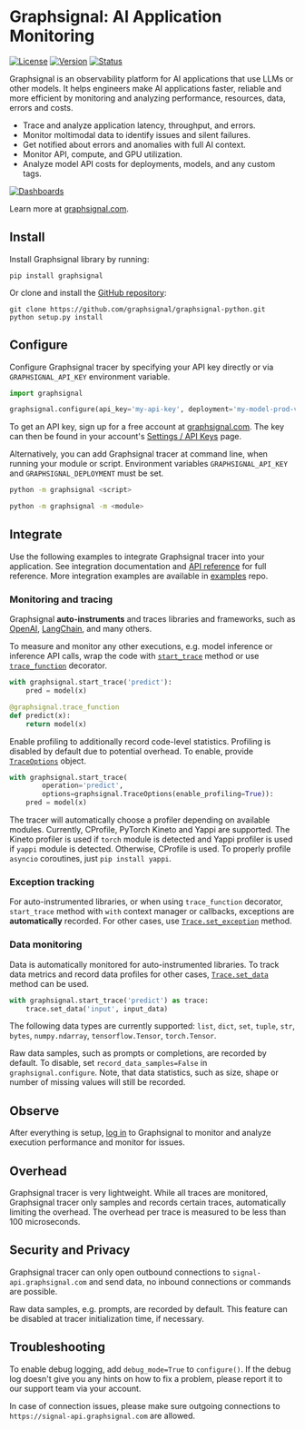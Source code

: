 # Graphsignal: AI Application Monitoring

[![License](http://img.shields.io/github/license/graphsignal/graphsignal-python)](https://github.com/graphsignal/graphsignal-python/blob/main/LICENSE)
[![Version](https://img.shields.io/github/v/tag/graphsignal/graphsignal-python?label=version)](https://github.com/graphsignal/graphsignal-python)
[![Status](https://img.shields.io/uptimerobot/status/m787882560-d6b932eb0068e8e4ade7f40c?label=SaaS%20status)](https://stats.uptimerobot.com/gMBNpCqqqJ)


Graphsignal is an observability platform for AI applications that use LLMs or other models. It helps engineers make AI applications faster, reliable and more efficient by monitoring and analyzing performance, resources, data, errors and costs.

* Trace and analyze application latency, throughput, and errors.
* Monitor moltimodal data to identify issues and silent failures.
* Get notified about errors and anomalies with full AI context.
* Monitor API, compute, and GPU utilization.
* Analyze model API costs for deployments, models, and any custom tags.

[![Dashboards](https://graphsignal.com/external/screencast-dashboards.gif)](https://graphsignal.com/)

Learn more at [graphsignal.com](https://graphsignal.com).


## Install

Install Graphsignal library by running:

```
pip install graphsignal
```

Or clone and install the [GitHub repository](https://github.com/graphsignal/graphsignal-python):

```
git clone https://github.com/graphsignal/graphsignal-python.git
python setup.py install
```


## Configure

Configure Graphsignal tracer by specifying your API key directly or via `GRAPHSIGNAL_API_KEY` environment variable.

```python
import graphsignal

graphsignal.configure(api_key='my-api-key', deployment='my-model-prod-v1') 
```

To get an API key, sign up for a free account at [graphsignal.com](https://graphsignal.com). The key can then be found in your account's [Settings / API Keys](https://app.graphsignal.com/settings/api-keys) page.

Alternatively, you can add Graphsignal tracer at command line, when running your module or script. Environment variables `GRAPHSIGNAL_API_KEY` and `GRAPHSIGNAL_DEPLOYMENT` must be set.

```bash
python -m graphsignal <script>
```

```bash
python -m graphsignal -m <module>
```


## Integrate

Use the following examples to integrate Graphsignal tracer into your application. See integration documentation and [API reference](https://graphsignal.com/docs/reference/python-api/) for full reference. More integration examples are available in [examples](https://github.com/graphsignal/examples) repo.


### Monitoring and tracing

Graphsignal **auto-instruments** and traces libraries and frameworks, such as [OpenAI](https://graphsignal.com/docs/integrations/openai/), [LangChain](https://graphsignal.com/docs/integrations/langchain/), and many others.

To measure and monitor any other executions, e.g. model inference or inference API calls, wrap the code with [`start_trace`](https://graphsignal.com/docs/reference/python-api/#graphsignalstart_trace) method or use [`trace_function`](https://graphsignal.com/docs/reference/python-api/#graphsignaltrace_function) decorator.

```python
with graphsignal.start_trace('predict'):
    pred = model(x)
```

```python
@graphsignal.trace_function
def predict(x):
    return model(x)
```

Enable profiling to additionally record code-level statistics. Profiling is disabled by default due to potential overhead. To enable, provide [`TraceOptions`](https://graphsignal.com/docs/reference/python-api/#graphsignaltraceoptions) object.

```python
with graphsignal.start_trace(
        operation='predict', 
        options=graphsignal.TraceOptions(enable_profiling=True)):
    pred = model(x)
```

The tracer will automatically choose a profiler depending on available modules. Currently, CProfile, PyTorch Kineto and Yappi are supported. The Kineto profiler is used if `torch` module is detected and Yappi profiler is used if `yappi` module is detected. Otherwise, CProfile is used. To properly profile `asyncio` coroutines, just `pip install yappi`.


### Exception tracking

For auto-instrumented libraries, or when using `trace_function` decorator, `start_trace` method with `with` context manager or callbacks, exceptions are **automatically** recorded. For other cases, use [`Trace.set_exception`](https://graphsignal.com/docs/reference/python-api/#graphsignaltraceset_exception) method.


### Data monitoring

Data is automatically monitored for auto-instrumented libraries. To track data metrics and record data profiles for other cases, [`Trace.set_data`](https://graphsignal.com/docs/reference/python-api/#graphsignaltraceset_data) method can be used.

```python
with graphsignal.start_trace('predict') as trace:
    trace.set_data('input', input_data)
```

The following data types are currently supported: `list`, `dict`, `set`, `tuple`, `str`, `bytes`, `numpy.ndarray`, `tensorflow.Tensor`, `torch.Tensor`.

Raw data samples, such as prompts or completions, are recorded by default. To disable, set `record_data_samples=False` in `graphsignal.configure`. Note, that data statistics, such as size, shape or number of missing values will still be recorded.


## Observe

After everything is setup, [log in](https://app.graphsignal.com/) to Graphsignal to monitor and analyze execution performance and monitor for issues.


## Overhead

Graphsignal tracer is very lightweight. While all traces are monitored, Graphsignal tracer only samples and records certain traces, automatically limiting the overhead. The overhead per trace is measured to be less than 100 microseconds.


## Security and Privacy

Graphsignal tracer can only open outbound connections to `signal-api.graphsignal.com` and send data, no inbound connections or commands are possible.

Raw data samples, e.g. prompts, are recorded by default. This feature can be disabled at tracer initialization time, if necessary.


## Troubleshooting

To enable debug logging, add `debug_mode=True` to `configure()`. If the debug log doesn't give you any hints on how to fix a problem, please report it to our support team via your account.

In case of connection issues, please make sure outgoing connections to `https://signal-api.graphsignal.com` are allowed.
